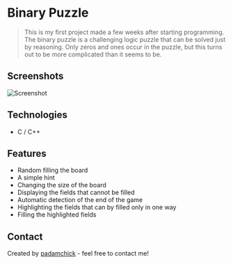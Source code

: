 # Binary Puzzle

> This is my first project made a few weeks after starting programming. The binary puzzle is a challenging logic puzzle that can be solved just by reasoning. Only zeros and ones occur in the puzzle, but this turns out to be more complicated than it seems to be.


## Screenshots
![Screenshot](https://i.imgur.com/b2bu1z5.png)

## Technologies
* C / C++


## Features
* Random filling the board
* A simple hint
* Changing the size of the board
* Displaying the fields that cannot be filled
* Automatic detection of the end of the game
* Highlighting the fields that can by filled only in one way
* Filling the highlighted fields


## Contact
Created by [padamchick](https://github.com/padamchick) - feel free to contact me!

